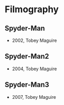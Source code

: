 # Filmography

## Spyder-Man

- 2002, Tobey Maguire

## Spyder-Man2

- 2004, Tobey Maguire

## Spyder-Man3

- 2007, Tobey Maguire

